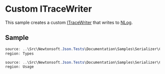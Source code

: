 ﻿# Custom ITraceWriter

This sample creates a custom [ITraceWriter](/API/newtonsoft/json/serialization/itracewriter/) that writes to [NLog](http://nlog-project.org/).

## Sample

```csharp Types
source: ..\Src\Newtonsoft.Json.Tests\Documentation\Samples\Serializer\CustomTraceWriter.cs
region: Types
```

```csharp Usage
source: ..\Src\Newtonsoft.Json.Tests\Documentation\Samples\Serializer\CustomTraceWriter.cs
region: Usage
```
